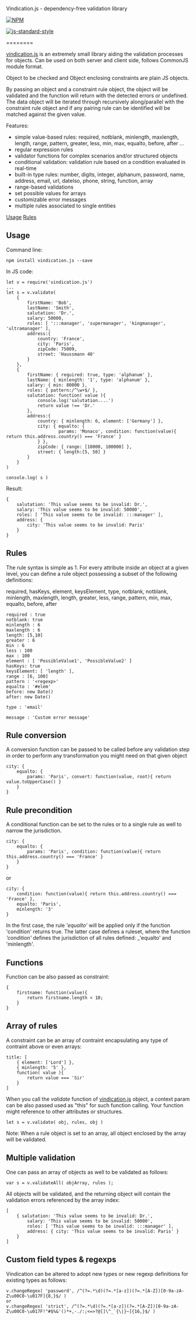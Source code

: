 Vindication.js - dependency-free validation library

[![NPM](https://nodei.co/npm/vindication.js.png)](https://nodei.co/npm/vindication.js/)

[![js-standard-style](https://cdn.rawgit.com/feross/standard/master/badge.svg)](https://github.com/feross/standard)

========

[vindication.js](https://github.com/imrefazekas/vindication.js) is an extremely small library aiding the validation processes for objects. Can be used on both server and client side, follows CommonJS module format.

Object to be checked and Object enclosing constraints are plain JS objects.

By passing an object and a constraint rule object, the object will be validated and the function will return with the detected errors or undefined.
The data object will be iterated through recursively along/parallel with the constraint rule object and if any pairing rule can be identified will be matched against the given value.

Features:

- simple value-based rules: required, notblank, minlength, maxlength, length, range, pattern, greater, less, min, max, equalto, before, after ...
- regular expression rules
- validator functions for complex scenarios and/or structured objects
- conditional validation: validation rule based on a condition evaluated in real-time
- built-in type rules: number, digits, integer, alphanum, password, name, address, email, url, dateIso, phone, string, function, array
- range-based validations
- set possible values for arrays
- customizable error messages
- multiple rules associated to single entities



[Usage](#usage)
[Rules](#rules)


## Usage

Command line:

	npm install vindication.js --save

In JS code:

	let v = require('vindication.js')
	...
	let s = v.validate(
		{
			firstName: 'Bob',
			lastName: 'Smith',
			salutation: 'Dr.',
			salary: 50000,
			roles: [ ':::manager', 'supermanager', 'kingmanager', 'ultramanager' ],
			address:{
				country: 'France',
				city: 'Paris',
				zipCode: 75009,
				street: 'Haussmann 40'
			}
		},
		{
			firstName: { required: true, type: 'alphanum' },
			lastName: { minlength: '1', type: 'alphanum' },
			salary: { min: 80000 },
			roles: { pattern:/^\w+$/ },
			salutation: function( value ){
				console.log('salutation....')
				return value !== 'Dr.'
			},
			address:{
				country: { minlength: 6, element: ['Germany'] },
				city: { equalto: {
						params: 'Monaco', condition: function(value){ return this.address.country() === 'France' }
				} },
				zipCode: { range: [10000, 100000] },
				street: { length:[5, 50] }
			}
		}
	)

	console.log( s )

Result:

	{
		salutation: 'This value seems to be invalid: Dr.',
		salary: 'This value seems to be invalid: 50000',
		roles: [ 'This value seems to be invalid: :::manager' ],
		address: {
			city: 'This value seems to be invalid: Paris'
		}
	}



## Rules

The rule syntax is simple as 1.
For every attribute inside an object at a given level, you can define a rule object possessing a subset of the following definitions:

required, hasKeys, element, keysElement, type, notblank, notblank, minlength, maxlength, length, greater, less, range, pattern, min, max, equalto, before, after

	required : true
	notblank: true
	minlength : 6
	maxlength : 6
	length: [5,10]
	greater : 6
	min : 6
	less : 100
	max : 100
	element : [ 'PossibleValue1', 'PossibleValue2' ]
	hasKeys: true
	keysElement: [ 'length' ], 
	range : [6, 100]
	pattern : '<regexp>'
	equalto : '#elem'
	before: new Date()
	after: new Date()

	type : 'email'

	message : 'Custom error message'


## Rule conversion

A conversion function can be passed to be called before any validation step in order to perform any transformation you might need on that given object

	city: {
		equalto: {
			params: 'Paris', convert: function(value, root){ return value.toUpperCase() }
		}
	}


## Rule precondition

A conditional function can be set to the rules or to a single rule as well to narrow the jurisdiction.


	city: {
		equalto: {
			params: 'Paris', condition: function(value){ return this.address.country() === 'France' }
		}
	}

or

	city: {
		condition: function(value){ return this.address.country() === 'France' },
		equalto: 'Paris',
		minlength: '3'
	}


In the first case, the rule _'equalto'_ will be applied only if the function 'condition' returns true.
The latter case defines a ruleset, where the function _'condition'_ defines the jurisdiction of all rules defined: _'equalto' and 'minlength'.


## Functions

Function can be also passed as constraint:


	{
		firstname: function(value){
			return firstname.length < 10;
		}
	}


## Array of rules

A constraint can be an array of contraint encapsulating any type of contraint above or even arrays:


	title: [
		{ element: ['Lord'] },
		{ minlength: '5' },
		function( value ){
			return value === 'Sir'
		}
	]


When you call the _validate_ function of [vindication.js](https://github.com/imrefazekas/vindication.js) object, a context param can be also passed used as "this" for such function calling.
Your function might reference to other attributes or structures.


	let s = v.validate( obj, rules, obj )


Note: When a rule object is set to an array, all object enclosed by the array will be validated.


## Multiple  validation

One can pass an array of objects as well to be validated as follows:

	var s = v.validateAll( objArray, rules );

All objects will be validated, and the returning object will contain the validation errors referenced by the array index:

	[
		{ salutation: 'This value seems to be invalid: Dr.',
			salary: 'This value seems to be invalid: 50000',
			roles: [ 'This value seems to be invalid: :::manager' ],
			address: { city: 'This value seems to be invalid: Paris' }
		}
	]

## Custom field types & regexps

Vindication can be altered to adopt new types or new regexp definitions for existing types as follows:

	v.changeRegex( 'password', /^(?=.*\d)(?=.*[a-z])(?=.*[A-Z])[0-9a-zA-Z\u00C0-\u017F]{8,}$/ )
	or
	v.changeRegex( 'strict', /^(?=.*\d)(?=.*[a-z])(?=.*[A-Z])[0-9a-zA-Z\u00C0-\u017F!"#$%&'()*+,-./:;<=>?@[]\^_`{\|}~]{16,}$/ )
